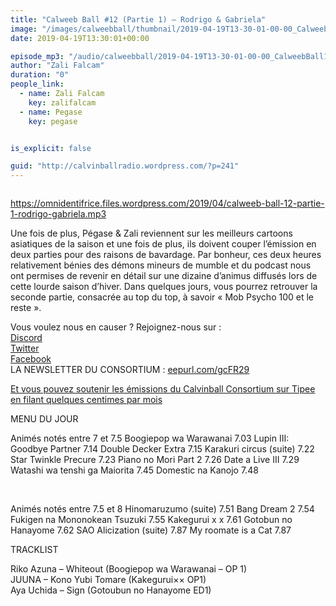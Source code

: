 ```yaml
---
title: "Calweeb Ball #12 (Partie 1) – Rodrigo & Gabriela"
image: "/images/calweebball/thumbnail/2019-04-19T13-30-01-00-00_CalweebBall12Partie1RodrigoGabriela.jpg"
date: 2019-04-19T13:30:01+00:00

episode_mp3: "/audio/calweebball/2019-04-19T13-30-01-00-00_CalweebBall12Partie1RodrigoGabriela.mp3"
author: "Zali Falcam"
duration: "0"
people_link: 
  - name: Zali Falcam
    key: zalifalcam
  - name: Pegase
    key: pegase


is_explicit: false

guid: "http://calvinballradio.wordpress.com/?p=241"
---
```


<PodcastHeader/>

<!-- ECRIRE LA DESCRIPTION DE L'EPISODE SOUS CETTE LIGNE -->
<p><img src="/resources/calweebball/2019-04-19T13-30-01-00-00_CalweebBall12Partie1RodrigoGabriela/short.jpg" alt=""></p>
<p><a href="https://omnidentifrice.files.wordpress.com/2019/04/calweeb-ball-12-partie-1-rodrigo-gabriela.mp3" rel="nofollow">https://omnidentifrice.files.wordpress.com/2019/04/calweeb-ball-12-partie-1-rodrigo-gabriela.mp3</a></p>
<p>Une fois de plus, Pégase &amp; Zali reviennent sur les meilleurs cartoons asiatiques de la saison et une fois de plus, ils doivent couper l’émission en deux parties pour des raisons de bavardage. Par bonheur, ces deux heures relativement bénies des démons mineurs de mumble et du podcast nous ont permises de revenir en détail sur une dizaine d’animus diffusés lors de cette lourde saison d’hiver. Dans quelques jours, vous pourrez retrouver la seconde partie, consacrée au top du top, à savoir «&nbsp;Mob Psycho 100 et le reste&nbsp;».</p>
<p>Vous voulez nous en causer ? Rejoignez-nous sur :<br>
<a href="http://discordapp.com/invite/4RnA9v7" rel="nofollow">Discord</a><br>
<a href="https://twitter.com/Calvinball_FM?lang=fr" rel="nofollow">Twitter</a><br>
<a href="https://www.facebook.com/CalvinballRadio/?ref=bookmarks" rel="nofollow">Facebook</a><br>
LA NEWSLETTER DU CONSORTIUM : <a title="http://eepurl.com/gcFR29" href="https://exit.sc/?url=http%3A%2F%2Feepurl.com%2FgcFR29" rel="nofollow">eepurl.com/gcFR29</a></p>
<p><a href="https://fr.tipeee.com/calvinball" rel="nofollow">Et vous pouvez soutenir les émissions du Calvinball Consortium sur Tipee en filant quelques centimes par mois</a></p>
<p>MENU DU JOUR</p>




<tr>
<td>Animés notés entre 7 et 7.5</td>
</tr>
<tr>
<td>Boogiepop wa Warawanai 7.03</td>
</tr>
<tr>
<td>Lupin III: Goodbye Partner 7.14</td>
</tr>
<tr>
<td>Double Decker Extra 7.15</td>
</tr>
<tr>
<td>Karakuri circus (suite) 7.22</td>
</tr>
<tr>
<td>Star Twinkle Precure 7.23</td>
</tr>
<tr>
<td>Piano no Mori Part 2 7.26</td>
</tr>
<tr>
<td>Date a Live III 7.29</td>
</tr>
<tr>
<td>Watashi wa tenshi ga Maiorita 7.45</td>
</tr>
<tr>
<td>Domestic na Kanojo 7.48</td>
</tr>


<p>&nbsp;</p>




<tr>
<td>Animés notés entre 7.5 et 8</td>
</tr>
<tr>
<td>Hinomaruzumo (suite) 7.51</td>
</tr>
<tr>
<td>Bang Dream 2 7.54</td>
</tr>
<tr>
<td>Fukigen na Mononokean Tsuzuki 7.55</td>
</tr>
<tr>
<td>Kakegurui x x 7.61</td>
</tr>
<tr>
<td>Gotobun no Hanayome 7.62</td>
</tr>
<tr>
<td>SAO Alicization (suite) 7.87</td>
</tr>
<tr>
<td>My roomate is a Cat 7.87</td>
</tr>


<p>TRACKLIST</p>
<p>Riko Azuna – Whiteout (Boogiepop wa Warawanai – OP 1)<br>
JUUNA – Kono Yubi Tomare (Kakegurui×× OP1)<br>
Aya Uchida – Sign (Gotoubun no Hanayome ED1)</p>



